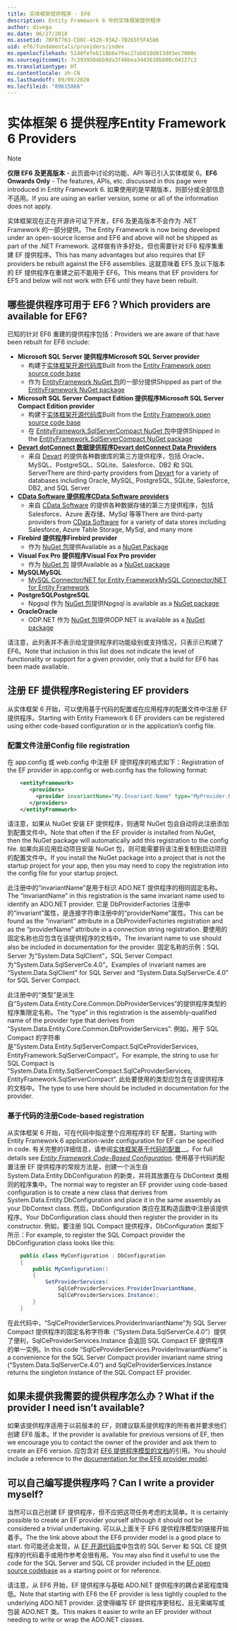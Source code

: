 ```yaml
---
title: 实体框架提供程序 - EF6
description: Entity Framework 6 中的实体框架提供程序
author: divega
ms.date: 06/27/2018
ms.assetid: 7BFB7763-CD6C-4520-93A2-7B265F5FA586
uid: ef6/fundamentals/providers/index
ms.openlocfilehash: 5140fefeb118b6e70ac27ab010d813d03ec7000c
ms.sourcegitcommit: 7c3939504bb9da3f46bea3443638b808c04227c2
ms.translationtype: HT
ms.contentlocale: zh-CN
ms.lasthandoff: 09/09/2020
ms.locfileid: "89615866"
---
```

# <a name="entity-framework-6-providers"></a><span data-ttu-id="2cf72-103">实体框架 6 提供程序</span><span class="sxs-lookup"><span data-stu-id="2cf72-103">Entity Framework 6 Providers</span></span>
> [!NOTE]
> <span data-ttu-id="2cf72-104">**仅限 EF6 及更高版本** - 此页面中讨论的功能、API 等已引入实体框架 6。</span><span class="sxs-lookup"><span data-stu-id="2cf72-104">**EF6 Onwards Only** - The features, APIs, etc. discussed in this page were introduced in Entity Framework 6.</span></span> <span data-ttu-id="2cf72-105">如果使用的是早期版本，则部分或全部信息不适用。</span><span class="sxs-lookup"><span data-stu-id="2cf72-105">If you are using an earlier version, some or all of the information does not apply.</span></span>

<span data-ttu-id="2cf72-106">实体框架现在正在开源许可证下开发，EF6 及更高版本不会作为 .NET Framework 的一部分提供。</span><span class="sxs-lookup"><span data-stu-id="2cf72-106">The Entity Framework is now being developed under an open-source license and EF6 and above will not be shipped as part of the .NET Framework.</span></span> <span data-ttu-id="2cf72-107">这样做有许多好处，但也需要针对 EF6 程序集重建 EF 提供程序。</span><span class="sxs-lookup"><span data-stu-id="2cf72-107">This has many advantages but also requires that EF providers be rebuilt against the EF6 assemblies.</span></span> <span data-ttu-id="2cf72-108">这就意味着 EF5 及以下版本的 EF 提供程序在重建之前不能用于 EF6。</span><span class="sxs-lookup"><span data-stu-id="2cf72-108">This means that EF providers for EF5 and below will not work with EF6 until they have been rebuilt.</span></span>

## <a name="which-providers-are-available-for-ef6"></a><span data-ttu-id="2cf72-109">哪些提供程序可用于 EF6？</span><span class="sxs-lookup"><span data-stu-id="2cf72-109">Which providers are available for EF6?</span></span>

<span data-ttu-id="2cf72-110">已知的针对 EF6 重建的提供程序包括：</span><span class="sxs-lookup"><span data-stu-id="2cf72-110">Providers we are aware of that have been rebuilt for EF6 include:</span></span>

*   <span data-ttu-id="2cf72-111">**Microsoft SQL Server 提供程序**</span><span class="sxs-lookup"><span data-stu-id="2cf72-111">**Microsoft SQL Server provider**</span></span>
    *   <span data-ttu-id="2cf72-112">构建于[实体框架开源代码库](https://github.com/aspnet/EntityFramework6)</span><span class="sxs-lookup"><span data-stu-id="2cf72-112">Built from the [Entity Framework open source code base](https://github.com/aspnet/EntityFramework6)</span></span>
    *   <span data-ttu-id="2cf72-113">作为 [EntityFramework NuGet 包](https://nuget.org/packages/EntityFramework)的一部分提供</span><span class="sxs-lookup"><span data-stu-id="2cf72-113">Shipped as part of the [EntityFramework NuGet package](https://nuget.org/packages/EntityFramework)</span></span>
*   <span data-ttu-id="2cf72-114">**Microsoft SQL Server Compact Edition 提供程序**</span><span class="sxs-lookup"><span data-stu-id="2cf72-114">**Microsoft SQL Server Compact Edition provider**</span></span>
    *   <span data-ttu-id="2cf72-115">构建于[实体框架开源代码库](https://github.com/aspnet/EntityFramework6)</span><span class="sxs-lookup"><span data-stu-id="2cf72-115">Built from the [Entity Framework open source code base](https://github.com/aspnet/EntityFramework6)</span></span>
    *   <span data-ttu-id="2cf72-116">在 [EntityFramework.SqlServerCompact NuGet 包](https://nuget.org/packages/EntityFramework.SqlServerCompact)中提供</span><span class="sxs-lookup"><span data-stu-id="2cf72-116">Shipped in the [EntityFramework.SqlServerCompact NuGet package](https://nuget.org/packages/EntityFramework.SqlServerCompact)</span></span>
*   [<span data-ttu-id="2cf72-117">**Devart dotConnect 数据提供程序**</span><span class="sxs-lookup"><span data-stu-id="2cf72-117">**Devart dotConnect Data Providers**</span></span>](https://www.devart.com/dotconnect/)
    *   <span data-ttu-id="2cf72-118">来自 [Devart](https://www.devart.com/) 的提供各种数据库的第三方提供程序，包括 Oracle、MySQL、PostgreSQL、SQLite、Salesforce、DB2 和 SQL Server</span><span class="sxs-lookup"><span data-stu-id="2cf72-118">There are third-party providers from [Devart](https://www.devart.com/) for a variety of databases including Oracle, MySQL, PostgreSQL, SQLite, Salesforce, DB2, and SQL Server</span></span>
*   [<span data-ttu-id="2cf72-119">**CData Software 提供程序**</span><span class="sxs-lookup"><span data-stu-id="2cf72-119">**CData Software providers**</span></span>](https://www.cdata.com/ado/)
    *   <span data-ttu-id="2cf72-120">来自 [CData Software](https://www.cdata.com/ado/) 的提供各种数据存储的第三方提供程序，包括 Salesforce、Azure 表存储、MySql 等等</span><span class="sxs-lookup"><span data-stu-id="2cf72-120">There are third-party providers from [CData Software](https://www.cdata.com/ado/) for a variety of data stores including Salesforce, Azure Table Storage, MySql, and many more</span></span>
*   <span data-ttu-id="2cf72-121">**Firebird 提供程序**</span><span class="sxs-lookup"><span data-stu-id="2cf72-121">**Firebird provider**</span></span>
    *   <span data-ttu-id="2cf72-122">作为 [NuGet 包](https://www.nuget.org/packages/EntityFramework.Firebird/)提供</span><span class="sxs-lookup"><span data-stu-id="2cf72-122">Available as a [NuGet Package](https://www.nuget.org/packages/EntityFramework.Firebird/)</span></span>
*   <span data-ttu-id="2cf72-123">**Visual Fox Pro 提供程序**</span><span class="sxs-lookup"><span data-stu-id="2cf72-123">**Visual Fox Pro provider**</span></span>
    *   <span data-ttu-id="2cf72-124">作为 [NuGet 包](https://www.nuget.org/packages/VFPEntityFrameworkProvider2/) 提供</span><span class="sxs-lookup"><span data-stu-id="2cf72-124">Available as a [NuGet package](https://www.nuget.org/packages/VFPEntityFrameworkProvider2/)</span></span>
*   <span data-ttu-id="2cf72-125">**MySQL**</span><span class="sxs-lookup"><span data-stu-id="2cf72-125">**MySQL**</span></span>
    *   [<span data-ttu-id="2cf72-126">MySQL Connector/NET for Entity Framework</span><span class="sxs-lookup"><span data-stu-id="2cf72-126">MySQL Connector/NET for Entity Framework</span></span>](https://dev.mysql.com/doc/connector-net/en/connector-net-entityframework60.html)
*   <span data-ttu-id="2cf72-127">**PostgreSQL**</span><span class="sxs-lookup"><span data-stu-id="2cf72-127">**PostgreSQL**</span></span>
    *   <span data-ttu-id="2cf72-128">Npgsql 作为 [NuGet 包](https://www.nuget.org/packages/EntityFramework6.Npgsql/)提供</span><span class="sxs-lookup"><span data-stu-id="2cf72-128">Npgsql is available as a [NuGet package](https://www.nuget.org/packages/EntityFramework6.Npgsql/)</span></span>
*   <span data-ttu-id="2cf72-129">**Oracle**</span><span class="sxs-lookup"><span data-stu-id="2cf72-129">**Oracle**</span></span>
    *   <span data-ttu-id="2cf72-130">ODP.NET 作为 [NuGet 包](https://www.nuget.org/packages/Oracle.ManagedDataAccess.EntityFramework/)提供</span><span class="sxs-lookup"><span data-stu-id="2cf72-130">ODP.NET is available as a [NuGet package](https://www.nuget.org/packages/Oracle.ManagedDataAccess.EntityFramework/)</span></span>

<span data-ttu-id="2cf72-131">请注意，此列表并不表示给定提供程序的功能级别或支持情况，只表示已构建了 EF6。</span><span class="sxs-lookup"><span data-stu-id="2cf72-131">Note that inclusion in this list does not indicate the level of functionality or support for a given provider, only that a build for EF6 has been made available.</span></span>

## <a name="registering-ef-providers"></a><span data-ttu-id="2cf72-132">注册 EF 提供程序</span><span class="sxs-lookup"><span data-stu-id="2cf72-132">Registering EF providers</span></span>

<span data-ttu-id="2cf72-133">从实体框架 6 开始，可以使用基于代码的配置或在应用程序的配置文件中注册 EF 提供程序。</span><span class="sxs-lookup"><span data-stu-id="2cf72-133">Starting with Entity Framework 6 EF providers can be registered using either code-based configuration or in the application’s config file.</span></span>

### <a name="config-file-registration"></a><span data-ttu-id="2cf72-134">配置文件注册</span><span class="sxs-lookup"><span data-stu-id="2cf72-134">Config file registration</span></span>

<span data-ttu-id="2cf72-135">在 app.config 或 web.config 中注册 EF 提供程序的格式如下：</span><span class="sxs-lookup"><span data-stu-id="2cf72-135">Registration of the EF provider in app.config or web.config has the following format:</span></span>


``` xml
    <entityFramework>
       <providers>
         <provider invariantName="My.Invariant.Name" type="MyProvider.MyProviderServices, MyAssembly" />
       </providers>
    </entityFramework>
```

<span data-ttu-id="2cf72-136">请注意，如果从 NuGet 安装 EF 提供程序，则通常 NuGet 包会自动将此注册添加到配置文件中。</span><span class="sxs-lookup"><span data-stu-id="2cf72-136">Note that often if the EF provider is installed from NuGet, then the NuGet package will automatically add this registration to the config file.</span></span> <span data-ttu-id="2cf72-137">如果向非应用启动项目安装 NuGet 包，则可能需要将该注册复制到启动项目的配置文件中。</span><span class="sxs-lookup"><span data-stu-id="2cf72-137">If you install the NuGet package into a project that is not the startup project for your app, then you may need to copy the registration into the config file for your startup project.</span></span>

<span data-ttu-id="2cf72-138">此注册中的“invariantName”是用于标识 ADO.NET 提供程序的相同固定名称。</span><span class="sxs-lookup"><span data-stu-id="2cf72-138">The “invariantName” in this registration is the same invariant name used to identify an ADO.NET provider.</span></span> <span data-ttu-id="2cf72-139">它是 DbProviderFactories 注册中的“invariant”属性，是连接字符串注册中的“providerName”属性。</span><span class="sxs-lookup"><span data-stu-id="2cf72-139">This can be found as the “invariant” attribute in a DbProviderFactories registration and as the “providerName” attribute in a connection string registration.</span></span> <span data-ttu-id="2cf72-140">要使用的固定名称也应包含在该提供程序的文档中。</span><span class="sxs-lookup"><span data-stu-id="2cf72-140">The invariant name to use should also be included in documentation for the provider.</span></span> <span data-ttu-id="2cf72-141">固定名称的示例：SQL Server 为“System.Data.SqlClient”，SQL Server Compact 为“System.Data.SqlServerCe.4.0”。</span><span class="sxs-lookup"><span data-stu-id="2cf72-141">Examples of invariant names are “System.Data.SqlClient” for SQL Server and “System.Data.SqlServerCe.4.0” for SQL Server Compact.</span></span>

<span data-ttu-id="2cf72-142">此注册中的“类型”是派生自“System.Data.Entity.Core.Common.DbProviderServices”的提供程序类型的程序集限定名称。</span><span class="sxs-lookup"><span data-stu-id="2cf72-142">The “type” in this registration is the assembly-qualified name of the provider type that derives from “System.Data.Entity.Core.Common.DbProviderServices”.</span></span> <span data-ttu-id="2cf72-143">例如，用于 SQL Compact 的字符串是“System.Data.Entity.SqlServerCompact.SqlCeProviderServices, EntityFramework.SqlServerCompact”。</span><span class="sxs-lookup"><span data-stu-id="2cf72-143">For example, the string to use for SQL Compact is “System.Data.Entity.SqlServerCompact.SqlCeProviderServices, EntityFramework.SqlServerCompact”.</span></span> <span data-ttu-id="2cf72-144">此处要使用的类型应包含在该提供程序的文档中。</span><span class="sxs-lookup"><span data-stu-id="2cf72-144">The type to use here should be included in documentation for the provider.</span></span>

### <a name="code-based-registration"></a><span data-ttu-id="2cf72-145">基于代码的注册</span><span class="sxs-lookup"><span data-stu-id="2cf72-145">Code-based registration</span></span>

<span data-ttu-id="2cf72-146">从实体框架 6 开始，可在代码中指定整个应用程序的 EF 配置。</span><span class="sxs-lookup"><span data-stu-id="2cf72-146">Starting with Entity Framework 6 application-wide configuration for EF can be specified in code.</span></span> <span data-ttu-id="2cf72-147">有关完整的详细信息，请参阅[实体框架基于代码的配置](https://msdn.microsoft.com/data/jj680699)__。</span><span class="sxs-lookup"><span data-stu-id="2cf72-147">For full details see _[Entity Framework Code-Based Configuration](https://msdn.microsoft.com/data/jj680699)_.</span></span> <span data-ttu-id="2cf72-148">使用基于代码的配置注册 EF 提供程序的常规方法是，创建一个派生自 System.Data.Entity.DbConfiguration 的新类，并将其放置在与 DbContext 类相同的程序集中。</span><span class="sxs-lookup"><span data-stu-id="2cf72-148">The normal way to register an EF provider using code-based configuration is to create a new class that derives from System.Data.Entity.DbConfiguration and place it in the same assembly as your DbContext class.</span></span> <span data-ttu-id="2cf72-149">然后，DbConfiguration 类应在其构造函数中注册该提供程序。</span><span class="sxs-lookup"><span data-stu-id="2cf72-149">Your DbConfiguration class should then register the provider in its constructor.</span></span> <span data-ttu-id="2cf72-150">例如，要注册 SQL Compact 提供程序，DbConfiguration 类如下所示：</span><span class="sxs-lookup"><span data-stu-id="2cf72-150">For example, to register the SQL Compact provider the DbConfiguration class looks like this:</span></span>

``` csharp
    public class MyConfiguration : DbConfiguration
    {
        public MyConfiguration()
        {
            SetProviderServices(
                SqlCeProviderServices.ProviderInvariantName,
                SqlCeProviderServices.Instance);
        }
    }
```

<span data-ttu-id="2cf72-151">在此代码中，“SqlCeProviderServices.ProviderInvariantName”为 SQL Server Compact 提供程序的固定名称字符串（“System.Data.SqlServerCe.4.0”）提供了便利，SqlCeProviderServices.Instance 会返回 SQL Compact EF 提供程序的单一实例。</span><span class="sxs-lookup"><span data-stu-id="2cf72-151">In this code “SqlCeProviderServices.ProviderInvariantName” is a convenience for the SQL Server Compact provider invariant name string (“System.Data.SqlServerCe.4.0”) and SqlCeProviderServices.Instance returns the singleton instance of the SQL Compact EF provider.</span></span>

## <a name="what-if-the-provider-i-need-isnt-available"></a><span data-ttu-id="2cf72-152">如果未提供我需要的提供程序怎么办？</span><span class="sxs-lookup"><span data-stu-id="2cf72-152">What if the provider I need isn’t available?</span></span>

<span data-ttu-id="2cf72-153">如果该提供程序适用于以前版本的 EF，则建议联系提供程序的所有者并要求他们创建 EF6 版本。</span><span class="sxs-lookup"><span data-stu-id="2cf72-153">If the provider is available for previous versions of EF, then we encourage you to contact the owner of the provider and ask them to create an EF6 version.</span></span> <span data-ttu-id="2cf72-154">应包含对 [EF6 提供程序模型的文档](xref:ef6/fundamentals/providers/provider-model)的引用。</span><span class="sxs-lookup"><span data-stu-id="2cf72-154">You should include a reference to the [documentation for the EF6 provider model](xref:ef6/fundamentals/providers/provider-model).</span></span>

## <a name="can-i-write-a-provider-myself"></a><span data-ttu-id="2cf72-155">可以自己编写提供程序吗？</span><span class="sxs-lookup"><span data-stu-id="2cf72-155">Can I write a provider myself?</span></span>

<span data-ttu-id="2cf72-156">当然可以自己创建 EF 提供程序，但不应把这项任务考虑的太简单。</span><span class="sxs-lookup"><span data-stu-id="2cf72-156">It is certainly possible to create an EF provider yourself although it should not be considered a trivial undertaking.</span></span> <span data-ttu-id="2cf72-157">可以从上面关于 EF6 提供程序模型的链接开始着手。</span><span class="sxs-lookup"><span data-stu-id="2cf72-157">The the link above about the EF6 provider model is a good place to start.</span></span> <span data-ttu-id="2cf72-158">你可能还会发现，从 [EF 开源代码库](https://github.com/aspnet/EntityFramework6)中包含的 SQL Server 和 SQL CE 提供程序的代码着手或用作参考会很有用。</span><span class="sxs-lookup"><span data-stu-id="2cf72-158">You may also find it useful to use the code for the SQL Server and SQL CE provider included in the [EF open source codebase](https://github.com/aspnet/EntityFramework6) as a starting point or for reference.</span></span>

<span data-ttu-id="2cf72-159">请注意，从 EF6 开始，EF 提供程序与基础 ADO.NET 提供程序的耦合紧密程度降低。</span><span class="sxs-lookup"><span data-stu-id="2cf72-159">Note that starting with EF6 the EF provider is less tightly coupled to the underlying ADO.NET provider.</span></span> <span data-ttu-id="2cf72-160">这使得编写 EF 提供程序更轻松，且无需编写或包装 ADO.NET 类。</span><span class="sxs-lookup"><span data-stu-id="2cf72-160">This makes it easier to write an EF provider without needing to write or wrap the ADO.NET classes.</span></span>

